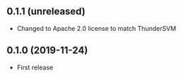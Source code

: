 ## 0.1.1 (unreleased)

- Changed to Apache 2.0 license to match ThunderSVM

## 0.1.0 (2019-11-24)

- First release
